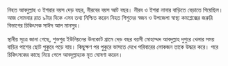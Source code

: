 নিহত আবদুল্লাহ ও ইশরার বয়স দেড় বছর, নীরবের বয়স আট বছর। নীরব ও ইশরা নানার বাড়িতে বেড়াতে গিয়েছিল। আজ সোমবার রাত ৯টার দিকে এসব তথ্য নিশ্চিত করেন নিহত শিশুদের স্বজন ও উপজেলা স্বাস্থ্য কমপ্লেক্সের জরুরি বিভাগের চিকিৎসক সাঈদ আল মানসুর।

স্থানীয় সূত্রে জানা গেছে, শুভপুর ইউনিয়নের উনকোট গ্রামে দেড় বছর বয়সী মোহাম্মদ আবদুল্লাহ দুপুরে খেলার সময় বাড়ির পাশের ছোট পুকুরে পড়ে যায়। কিছুক্ষণ পর পুকুরে ভাসতে দেখে পরিবারের লোকজন তাকে উদ্ধার করে। পরে চিকিৎসকের কাছে নিয়ে গেলে আবদুল্লাহকে মৃত ঘোষণা করেন।
